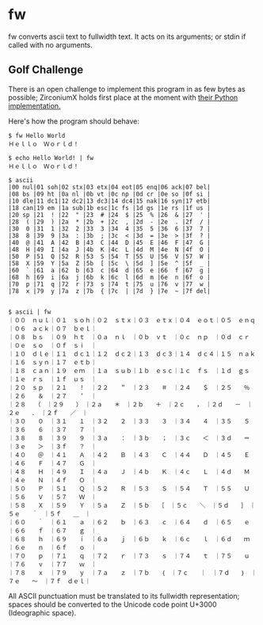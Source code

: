 # fw

fw converts ascii text to fullwidth text. It acts on its arguments; or stdin if
called with no arguments.

## Golf Challenge

There is an open challenge to implement this program in as few bytes as possible;
ZirconiumX holds first place at the moment with 
[their Python implementation.](https://gist.github.com/ZirconiumX/283a6cffba7b7e10ef62157563d11277)

Here's how the program should behave:

~~~
$ fw Hello World
Ｈｅｌｌｏ　Ｗｏｒｌｄ！

$ echo Hello World! | fw
Ｈｅｌｌｏ　Ｗｏｒｌｄ！

$ ascii
|00 nul|01 soh|02 stx|03 etx|04 eot|05 enq|06 ack|07 bel|
|08 bs |09 ht |0a nl |0b vt |0c np |0d cr |0e so |0f si |
|10 dle|11 dc1|12 dc2|13 dc3|14 dc4|15 nak|16 syn|17 etb|
|18 can|19 em |1a sub|1b esc|1c fs |1d gs |1e rs |1f us |
|20 sp |21  ! |22  " |23  # |24  $ |25  % |26  & |27  ' |
|28  ( |29  ) |2a  * |2b  + |2c  , |2d  - |2e  . |2f  / |
|30  0 |31  1 |32  2 |33  3 |34  4 |35  5 |36  6 |37  7 |
|38  8 |39  9 |3a  : |3b  ; |3c  < |3d  = |3e  > |3f  ? |
|40  @ |41  A |42  B |43  C |44  D |45  E |46  F |47  G |
|48  H |49  I |4a  J |4b  K |4c  L |4d  M |4e  N |4f  O |
|50  P |51  Q |52  R |53  S |54  T |55  U |56  V |57  W |
|58  X |59  Y |5a  Z |5b  [ |5c  \ |5d  ] |5e  ^ |5f  _ |
|60  ` |61  a |62  b |63  c |64  d |65  e |66  f |67  g |
|68  h |69  i |6a  j |6b  k |6c  l |6d  m |6e  n |6f  o |
|70  p |71  q |72  r |73  s |74  t |75  u |76  v |77  w |
|78  x |79  y |7a  z |7b  { |7c  | |7d  } |7e  ~ |7f del|


$ ascii | fw
｜００　ｎｕｌ｜０１　ｓｏｈ｜０２　ｓｔｘ｜０３　ｅｔｘ｜０４　ｅｏｔ｜０５　ｅｎｑ｜０６　ａｃｋ｜０７　ｂｅｌ｜
｜０８　ｂｓ　｜０９　ｈｔ　｜０ａ　ｎｌ　｜０ｂ　ｖｔ　｜０ｃ　ｎｐ　｜０ｄ　ｃｒ　｜０ｅ　ｓｏ　｜０ｆ　ｓｉ　｜
｜１０　ｄｌｅ｜１１　ｄｃ１｜１２　ｄｃ２｜１３　ｄｃ３｜１４　ｄｃ４｜１５　ｎａｋ｜１６　ｓｙｎ｜１７　ｅｔｂ｜
｜１８　ｃａｎ｜１９　ｅｍ　｜１ａ　ｓｕｂ｜１ｂ　ｅｓｃ｜１ｃ　ｆｓ　｜１ｄ　ｇｓ　｜１ｅ　ｒｓ　｜１ｆ　ｕｓ　｜
｜２０　ｓｐ　｜２１　　！　｜２２　　＂　｜２３　　＃　｜２４　　＄　｜２５　　％　｜２６　　＆　｜２７　　＇　｜
｜２８　　（　｜２９　　）　｜２ａ　　＊　｜２ｂ　　＋　｜２ｃ　　，　｜２ｄ　　－　｜２ｅ　　．　｜２ｆ　　／　｜
｜３０　　０　｜３１　　１　｜３２　　２　｜３３　　３　｜３４　　４　｜３５　　５　｜３６　　６　｜３７　　７　｜
｜３８　　８　｜３９　　９　｜３ａ　　：　｜３ｂ　　；　｜３ｃ　　＜　｜３ｄ　　＝　｜３ｅ　　＞　｜３ｆ　　？　｜
｜４０　　＠　｜４１　　Ａ　｜４２　　Ｂ　｜４３　　Ｃ　｜４４　　Ｄ　｜４５　　Ｅ　｜４６　　Ｆ　｜４７　　Ｇ　｜
｜４８　　Ｈ　｜４９　　Ｉ　｜４ａ　　Ｊ　｜４ｂ　　Ｋ　｜４ｃ　　Ｌ　｜４ｄ　　Ｍ　｜４ｅ　　Ｎ　｜４ｆ　　Ｏ　｜
｜５０　　Ｐ　｜５１　　Ｑ　｜５２　　Ｒ　｜５３　　Ｓ　｜５４　　Ｔ　｜５５　　Ｕ　｜５６　　Ｖ　｜５７　　Ｗ　｜
｜５８　　Ｘ　｜５９　　Ｙ　｜５ａ　　Ｚ　｜５ｂ　　［　｜５ｃ　　＼　｜５ｄ　　］　｜５ｅ　　＾　｜５ｆ　　＿　｜
｜６０　　｀　｜６１　　ａ　｜６２　　ｂ　｜６３　　ｃ　｜６４　　ｄ　｜６５　　ｅ　｜６６　　ｆ　｜６７　　ｇ　｜
｜６８　　ｈ　｜６９　　ｉ　｜６ａ　　ｊ　｜６ｂ　　ｋ　｜６ｃ　　ｌ　｜６ｄ　　ｍ　｜６ｅ　　ｎ　｜６ｆ　　ｏ　｜
｜７０　　ｐ　｜７１　　ｑ　｜７２　　ｒ　｜７３　　ｓ　｜７４　　ｔ　｜７５　　ｕ　｜７６　　ｖ　｜７７　　ｗ　｜
｜７８　　ｘ　｜７９　　ｙ　｜７ａ　　ｚ　｜７ｂ　　｛　｜７ｃ　　｜　｜７ｄ　　｝　｜７ｅ　　～　｜７ｆ　ｄｅｌ｜
~~~

All ASCII punctuation must be translated to its fullwidth representation; spaces should be converted
to the Unicode code point U+3000 (Ideographic space).
